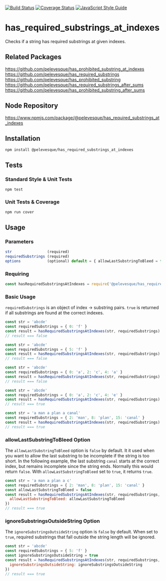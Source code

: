 [![Build Status](https://travis-ci.org/pelevesque/has_required_substrings_at_indexes.svg?branch=master)](https://travis-ci.org/pelevesque/has_required_substrings_at_indexes)
[![Coverage Status](https://coveralls.io/repos/github/pelevesque/has_required_substrings_at_indexes/badge.svg?branch=master)](https://coveralls.io/github/pelevesque/has_required_substrings_at_indexes?branch=master)
[![JavaScript Style Guide](https://img.shields.io/badge/code_style-standard-brightgreen.svg)](https://standardjs.com)

# has_required_substrings_at_indexes

Checks if a string has required substrings at given indexes.

## Related Packages

https://github.com/pelevesque/has_prohibited_substring_at_indexes  
https://github.com/pelevesque/has_required_substrings  
https://github.com/pelevesque/has_prohibited_substring  
https://github.com/pelevesque/has_required_substrings_after_sums  
https://github.com/pelevesque/has_prohibited_substring_after_sums  

## Node Repository

https://www.npmjs.com/package/@pelevesque/has_required_substrings_at_indexes

## Installation

`npm install @pelevesque/has_required_substrings_at_indexes`

## Tests

### Standard Style & Unit Tests

`npm test`

### Unit Tests & Coverage

`npm run cover`

## Usage

### Parameters

```js
str                (required)
requiredSubstrings (required)
options            (optional) default = { allowLastSubstringToBleed = false, ignoreSubstringsOutsideString = false }
```

### Requiring

```js
const hasRequiredSubstringsAtIndexes = require('@pelevesque/has_required_substrings_at_indexes')
```

### Basic Usage

`requiredSubstrings` is an object of index -> substring pairs. `true` is returned
if all substrings are found at the correct indexes.

```js
const str = 'abcde'
const requiredSubstrings = { 0: 'f' }
const result = hasRequiredSubstringsAtIndexes(str, requiredSubstrings)
// result === false
```

```js
const str = 'abcde'
const requiredSubstrings = { 5: 'f' }
const result = hasRequiredSubstringsAtIndexes(str, requiredSubstrings)
// result === false
```

```js
const str = 'abcde'
const requiredSubstrings = { 0: 'a', 2: 'c', 4: 'a' }
const result = hasRequiredSubstringsAtIndexes(str, requiredSubstrings)
// result === false
```

```js
const str = 'abcde'
const requiredSubstrings = { 0: 'a', 2: 'c', 4: 'e' }
const result = hasRequiredSubstringsAtIndexes(str, requiredSubstrings)
// result === true
```

```js
const str = 'a man a plan a canal'
const requiredSubstrings = { 2: 'man', 8: 'plan', 15: 'canal' }
const result = hasRequiredSubstringsAtIndexes(str, requiredSubstrings)
// result === true
```

### allowLastSubstringToBleed Option

The `allowLastSubstringToBleed` option is `false` by default. It it used when you want
to allow the last substring to be incomplete if the string is too short.
In the following example, the last substring `canal` starts at the correct index,
but remains incomplete since the string ends. Normally this would return `false`.
With `allowLastSubstringToBleed` set to `true`, it returns `true`.

```js
const str = 'a man a plan a c'
const requiredSubstrings = { 2: 'man', 8: 'plan', 15: 'canal' }
const allowLastSubstringToBleed = false
const result = hasRequiredSubstringsAtIndexes(str, requiredSubstrings, {
  allowLastSubstringToBleed: allowLastSubstringToBleed
})
// result === true
```

### ignoreSubstringsOutsideString Option

The `ignoreSubstringsOutsideString` option is `false` by default. When set to
`true`, required substrings that fall outside the string length will be ignored.

```js
const str = 'abcde'
const requiredSubstrings = { 5: 'f' }
const ignoreSubstringsOutsideString = true
const result = hasRequiredSubstringsAtIndexes(str, requiredSubstrings, {
  ignoreSubstringsOutsideString: ignoreSubstringsOutsideString
})
// result === true
```
